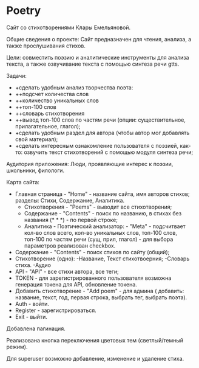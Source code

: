 # Poetry

Сайт со стихотворениями Клары Емельяновой.



Общие сведения о проекте: Сайт предназначен для чтения, анализа, а также прослушивания стихов.

Цели: совместить поэзию и аналитические инструменты для анализа текста, а также озвучивание текста с помощью синтеза речи gtts.

Задачи:

- +сделать удобным анализ творчества поэта:
- ++подсчет количества слов
- ++количество уникальных слов
- ++топ-100 слов
- ++словарь стихотворения
- ++вывод топ-100 слов по частям речи (опции: существительное, прилагательное, глагол);
- +сделать удобным раздел для автора (чтобы автор мог добавлять свой материал);
- +сделать интересным ознакомление пользователя с поэзией, как-то: озвучить текст стихотворений с помощью модуля синтеза речи;


Аудитория приложения: Люди, проявляющие интерес к поэзии, школьники, филологи.

Карта сайта:
- Главная страница - "Home" - название сайта, имя авторов стихов; разделы: Стихи, Содержание, Аналитика.
  - Стихотворения - "Poems" - выводит все стихотворения;
  - Содержание - "Contents" - поиск по названию, в стихах без названия (* * *) - по первой строке;
  - Аналитика - Поэтический анализатор: - "Meta" - подсчитвает кол-во слов всего, кол-во уникальных слов, топ-100 слов, топ-100 по частям речи (сущ, прил, глагол) - для выбора параметров реализован checkbox.
- Содержание - "Contents" - поиск стихов по сайту (общий);
- Стихотворение (одно):
  -Название, Текст стихотвоерния;
  -Словарь стиха.
  -Аудио
- API - "API" - все стихи автора, все теги;
- TOKEN - для зарегистрированного пользователя возможна генерация токена для API, обновление токена.
- Добавить стихотворение - "Add poem" - для админа ( добавить: название, текст, год, первая строка, выбрать тег, выбрать поэта).
- Auth - войти.
- Register - зарегистрироваться.
- Exit - выйти.


Добавлена пагинация.

Реализована кнопка переключения цветовых тем (светлый/темный режим).

Для superuser возможно добавление, изменение и удаление стиха.


